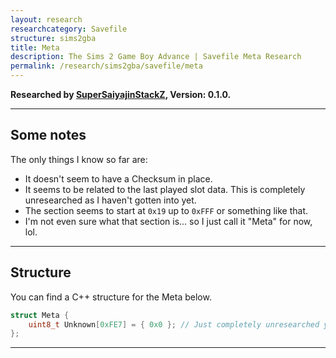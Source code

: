 ```yaml
---
layout: research
researchcategory: Savefile
structure: sims2gba
title: Meta
description: The Sims 2 Game Boy Advance | Savefile Meta Research
permalink: /research/sims2gba/savefile/meta
---
```


**Researched by [SuperSaiyajinStackZ](https://github.com/SuperSaiyajinStackZ), Version: 0.1.0.**
<hr>


## Some notes
The only things I know so far are:

- It doesn't seem to have a Checksum in place.
- It seems to be related to the last played slot data. This is completely unresearched as I haven't gotten into yet.
- The section seems to start at `0x19` up to `0xFFF` or something like that.
- I'm not even sure what that section is... so I just call it "Meta" for now, lol.
<hr>


## Structure
You can find a C++ structure for the Meta below.

```cpp
struct Meta {
	uint8_t Unknown[0xFE7] = { 0x0 }; // Just completely unresearched yet; 0x0 - 0xFE6.
};
```
<hr>